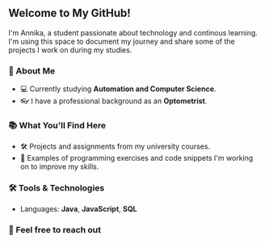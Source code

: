## Welcome to My GitHub!

I'm Annika, a student passionate about technology and continous learning. I'm using this space to document my journey and share some of the projects I work on during my studies.

### 🌱 About Me
- 💻 Currently studying **Automation and Computer Science**.
- 👓 I have a professional background as an **Optometrist**.

### 📚 What You'll Find Here
- 🛠️ Projects and assignments from my university courses.
- 📘 Examples of programming exercises and code snippets I'm working on to improve my skills.

### 🛠️ Tools & Technologies
- Languages: **Java**, **JavaScript**, **SQL**


### 💬 Feel free to reach out
<!--
**h-erttua/h-erttua** is a ✨ _special_ ✨ repository because its `README.md` (this file) appears on your GitHub profile.

Here are some ideas to get you started:

- 🔭 I’m currently working on ...
- 🌱 I’m currently learning ...
- 👯 I’m looking to collaborate on ...
- 🤔 I’m looking for help with ...
- 💬 Ask me about ...
- 📫 How to reach me: ...
- 😄 Pronouns: ...
- ⚡ Fun fact: ...
-->
